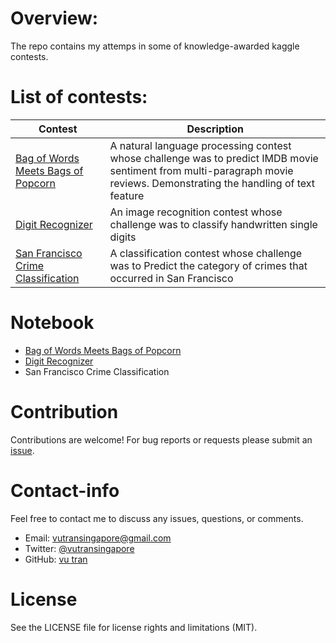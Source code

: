 # Overview:
The repo contains my attemps in some of knowledge-awarded kaggle contests. 

# List of contests:
Contest| Description
-------|------------
[Bag of Words Meets Bags of Popcorn](https://github.com/tranlyvu/kaggle/tree/master/Bag%20of%20Words%20Meets%20Bags%20of%20Popcorn) | A natural language processing contest whose challenge was to predict IMDB movie sentiment from multi-paragraph movie reviews. Demonstrating the handling of text feature 
[Digit Recognizer](https://github.com/tranlyvu/kaggle/tree/master/Digit%20Recognizer) | An image recognition contest whose challenge was to classify handwritten single digits 
[San Francisco Crime Classification](https://github.com/tranlyvu/kaggle/tree/master/San%20Francisco%20Crime%20Classification) | A classification contest whose challenge was to Predict the category of crimes that occurred in San Francisco  

# Notebook
*	[Bag of Words Meets Bags of Popcorn](http://nbviewer.ipython.org/gist/tranlyvu/bc2ea679ba0a98ec26c5)
*	[Digit Recognizer](http://nbviewer.ipython.org/gist/tranlyvu/da54146d97147cb401c4)
*	San Francisco Crime Classification

# Contribution
Contributions are welcome! For bug reports or requests please submit an [issue](https://github.com/tranlyvu/kaggle/issues).

# Contact-info
Feel free to contact me to discuss any issues, questions, or comments.
*  Email: vutransingapore@gmail.com
*  Twitter: [@vutransingapore](https://twitter.com/vutransingapore)
*  GitHub: [vu tran](https://github.com/tranlyvu)

# License
See the LICENSE file for license rights and limitations (MIT).

	
